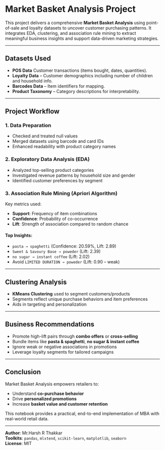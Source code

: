 
# Market Basket Analysis Project

This project delivers a comprehensive **Market Basket Analysis** using point-of-sale and loyalty datasets to uncover customer purchasing patterns. It integrates EDA, clustering, and association rule mining to extract meaningful business insights and support data-driven marketing strategies.

---

##  Datasets Used

- **POS Data** Customer transactions (items bought, dates, quantities).
- **Loyalty Data** – Customer demographics including number of children and household info.
- **Barcodes Data** – Item identifiers for mapping.
- **Product Taxonomy** – Category descriptions for interpretability.

---

## Project Workflow

### 1.  Data Preparation
- Checked and treated null values
- Merged datasets using barcode and card IDs
- Enhanced readability with product category names

### 2.  Exploratory Data Analysis (EDA)
- Analyzed top-selling product categories
- Investigated revenue patterns by household size and gender
- Identified customer preferences by segment

### 3.  Association Rule Mining (Apriori Algorithm)
Key metrics used:
- **Support**: Frequency of item combinations
- **Confidence**: Probability of co-occurrence
- **Lift**: Strength of association compared to random chance

#### Top Insights:
- `pasta → spaghetti` (Confidence: 20.59%, Lift: 2.89)
- `Sweet & Savoury Base → poweder` (Lift: 2.39)
- `no sugar → instant coffee` (Lift: 2.02)
- Avoid `LIMITED DURATION → poweder` (Lift: 0.90 – weak)

---

## Clustering Analysis
- **KMeans Clustering** used to segment customers/products
- Segments reflect unique purchase behaviors and item preferences
- Aids in targeting and personalization

---

##  Business Recommendations

- Promote high-lift pairs through **combo offers** or **cross-selling**
- Bundle items like **pasta & spaghetti**, **no sugar & instant coffee**
- Ignore weak or negative associations in promotions
- Leverage loyalty segments for tailored campaigns

---

## Conclusion

Market Basket Analysis empowers retailers to:
- Understand **co-purchase behavior**
- Drive **personalized promotions**
- Increase **basket value and customer retention**

This notebook provides a practical, end-to-end implementation of MBA with real-world retail data.

---

**Author**: Mr.Harsh R Thakkar  
**Toolkits**: `pandas`, `mlxtend`, `scikit-learn`, `matplotlib`, `seaborn`  
**License**: MIT

